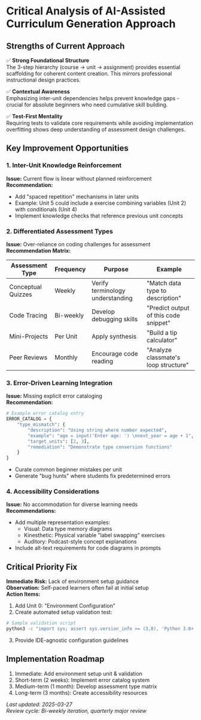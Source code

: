 # Critical Analysis of AI-Assisted Curriculum Generation Approach

## Strengths of Current Approach

✅ **Strong Foundational Structure**  
The 3-step hierarchy (course → unit → assignment) provides essential scaffolding for coherent content creation. This mirrors professional instructional design practices.

✅ **Contextual Awareness**  
Emphasizing inter-unit dependencies helps prevent knowledge gaps - crucial for absolute beginners who need cumulative skill building.

✅ **Test-First Mentality**  
Requiring tests to validate core requirements while avoiding implementation overfitting shows deep understanding of assessment design challenges.

## Key Improvement Opportunities

### 1. Inter-Unit Knowledge Reinforcement

**Issue:** Current flow is linear without planned reinforcement  
**Recommendation:**

- Add "spaced repetition" mechanisms in later units
- Example: Unit 5 could include a exercise combining variables (Unit 2) with conditionals (Unit 4)
- Implement knowledge checks that reference previous unit concepts

### 2. Differentiated Assessment Types

**Issue:** Over-reliance on coding challenges for assessment  
**Recommendation Matrix:**

| Assessment Type    | Frequency | Purpose                          | Example                               |
| ------------------ | --------- | -------------------------------- | ------------------------------------- |
| Conceptual Quizzes | Weekly    | Verify terminology understanding | "Match data type to description"      |
| Code Tracing       | Bi-weekly | Develop debugging skills         | "Predict output of this code snippet" |
| Mini-Projects      | Per Unit  | Apply synthesis                  | "Build a tip calculator"              |
| Peer Reviews       | Monthly   | Encourage code reading           | "Analyze classmate's loop structure"  |

### 3. Error-Driven Learning Integration

**Issue:** Missing explicit error cataloging  
**Recommendation:**

```python
# Example error catalog entry
ERROR_CATALOG = {
    "type_mismatch": {
        "description": "Using string where number expected",
        "example": "age = input('Enter age: ') \nnext_year = age + 1",
        "target_units": [2, 3],
        "remediation": "Demonstrate type conversion functions"
    }
}
```

- Curate common beginner mistakes per unit
- Generate "bug hunts" where students fix predetermined errors

### 4. Accessibility Considerations

**Issue:** No accommodation for diverse learning needs  
**Recommendations:**

- Add multiple representation examples:
  - Visual: Data type memory diagrams
  - Kinesthetic: Physical variable "label swapping" exercises
  - Auditory: Podcast-style concept explanations
- Include alt-text requirements for code diagrams in prompts

## Critical Priority Fix

**Immediate Risk:** Lack of environment setup guidance  
**Observation:** Self-paced learners often fail at initial setup  
**Action Items:**

1. Add Unit 0: "Environment Configuration"
2. Create automated setup validation test:

```bash
# Sample validation script
python3 -c "import sys; assert sys.version_info >= (3,8), 'Python 3.8+ required'"
```

3. Provide IDE-agnostic configuration guidelines

## Implementation Roadmap

1. Immediate: Add environment setup unit & validation
2. Short-term (2 weeks): Implement error catalog system
3. Medium-term (1 month): Develop assessment type matrix
4. Long-term (3 months): Create accessibility resources

_Last updated: 2025-03-27_  
_Review cycle: Bi-weekly iteration, quarterly major review_
